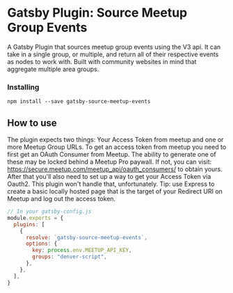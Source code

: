 # Gatsby Plugin: Source Meetup Group Events

A Gatsby Plugin that sources meetup group events using the V3 api. It can take in a single group, or multiple, and return all of their respective events as nodes to work with. Built with community websites in mind that aggregate multiple area groups.

### Installing

`npm install --save gatsby-source-meetup-events`


## How to use

The plugin expects two things: Your Access Token from meetup and one or more Meetup Group URLs. To get an access token from meetup you need to first get an OAuth Consumer from Meetup. The ability to generate one of these may be locked behind a Meetup Pro paywall. If not, you can visit: https://secure.meetup.com/meetup_api/oauth_consumers/ to obtain yours. After that you'll also need to set up a way to get your Access Token via Oauth2. This plugin won't handle that, unfortunately. Tip: use Express to create a basic locally hosted page that is the target of your Redirect URI on Meetup and log out the access token.

```javascript
// In your gatsby-config.js
module.exports = {
  plugins: [
    {
      resolve: `gatsby-source-meetup-events`,
      options: {
        key: process.env.MEETUP_API_KEY,
        groups: "denver-script",
      },
    },
  ],
}
```